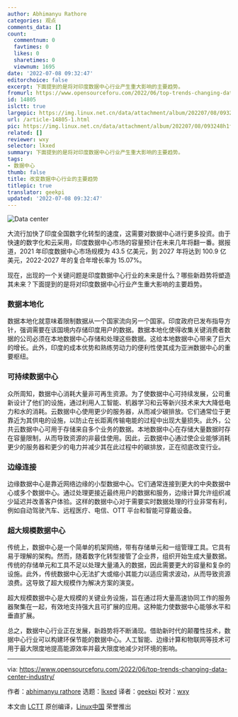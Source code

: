 ```yaml
---
author: Abhimanyu Rathore
categories: 观点
comments_data: []
count:
  commentnum: 0
  favtimes: 0
  likes: 0
  sharetimes: 0
  viewnum: 1695
date: '2022-07-08 09:32:47'
editorchoice: false
excerpt: 下面提到的是将对印度数据中心行业产生重大影响的主要趋势。
fromurl: https://www.opensourceforu.com/2022/06/top-trends-changing-data-center-industry/
id: 14805
islctt: true
largepic: https://img.linux.net.cn/data/attachment/album/202207/08/093248h1fcac4khhyhy0hn.jpg
url: /article-14805-1.html
pic: https://img.linux.net.cn/data/attachment/album/202207/08/093248h1fcac4khhyhy0hn.jpg.thumb.jpg
related: []
reviewer: wxy
selector: lkxed
summary: 下面提到的是将对印度数据中心行业产生重大影响的主要趋势。
tags:
- 数据中心
thumb: false
title: 改变数据中心行业的主要趋势
titlepic: true
translator: geekpi
updated: '2022-07-08 09:32:47'
---
```


![Data center](/data/attachment/album/202207/08/093248h1fcac4khhyhy0hn.jpg)


大流行加快了印度全国数字化转型的速度，这需要对数据中心进行更多投资。由于快速的数字化和云采用，印度数据中心市场的容量预计在未来几年将翻一番。据报道，2021 年印度数据中心市场规模为 43.5 亿美元，到 2027 年将达到 100.9 亿美元，2022-2027 年的复合年增长率为 15.07%。


现在，出现的一个关键问题是印度数据中心行业的未来是什么？哪些新趋势将塑造其未来？下面提到的是将对印度数据中心行业产生重大影响的主要趋势。


### 数据本地化


数据本地化就意味着限制数据从一个国家流向另一个国家。印度政府已发布指导方针，强调需要在该国境内存储印度用户的数据。数据本地化使得收集关键消费者数据的公司必须在本地数据中心存储和处理这些数据。这给本地数据中心带来了巨大的增长。此外，印度的成本优势和熟练劳动力的便利性使其成为亚洲数据中心的重要枢纽。


### 可持续数据中心


众所周知，数据中心消耗大量非可再生资源。为了使数据中心可持续发展，公司重新设计了他们的设施，通过利用人工智能、机器学习和云等新兴技术来大大降低电力和水的消耗。云数据中心使用更少的服务器，从而减少碳排放。它们通常位于更靠近为其供电的设施，以防止在长距离传输电能的过程中出现大量损失。此外，公共云数据中心可用于存储来自多个业务的数据。本地数据中心在存储大量数据时存在容量限制，从而导致资源的非最佳使用。因此，云数据中心通过使企业能够消耗更少的服务器和更少的电力并减少其在此过程中的碳排放，正在彻底改变行业。


### 边缘连接


边缘数据中心是靠近网络边缘的小型数据中心。它们通常连接到更大的中央数据中心或多个数据中心。通过处理更接近最终用户的数据和服务，边缘计算允许组织减少延迟并改善客户体验。这样的数据中心对于需要实时数据处理的行业非常有利，例如自动驾驶汽车、远程医疗、电信、OTT 平台和智能可穿戴设备。


### 超大规模数据中心


传统上，数据中心是一个简单的机架网络，带有存储单元和一组管理工具。它具有易于理解的架构。然而，随着数字化转型接管了企业界，组织开始生成大量数据。传统的存储单元和工具不足以处理大量涌入的数据，因此需要更大的容量和复杂的设施。此外，传统数据中心无法扩大或缩小其能力以适应需求波动，从而导致资源浪费。这导致了超大规模作为解决方案的演变。


超大规模数据中心是大规模的关键业务设施，旨在通过将大量高速协同工作的服务器聚集在一起，有效地支持强大且可扩展的应用。这种能力使数据中心能够水平和垂直扩展。


总之，数据中心行业正在发展，新趋势将不断涌现。借助新时代的颠覆性技术，数据中心行业可以构建环保节能的数据中心。人工智能、边缘计算和物联网等技术可用于最大限度地提高能源效率并最大限度地减少对环境的影响。




---


via: <https://www.opensourceforu.com/2022/06/top-trends-changing-data-center-industry/>


作者：[abhimanyu rathore](https://www.opensourceforu.com/author/abhimanyu-rathore/) 选题：[lkxed](https://github.com/lkxed) 译者：[geekpi](https://github.com/geekpi) 校对：[wxy](https://github.com/wxy)


本文由 [LCTT](https://github.com/LCTT/TranslateProject) 原创编译，[Linux中国](https://linux.cn/) 荣誉推出
